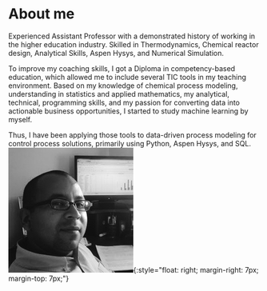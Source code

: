 # About me


Experienced Assistant Professor with a demonstrated history of working in the higher education industry. Skilled in Thermodynamics, Chemical reactor design, Analytical Skills, Aspen Hysys, and Numerical Simulation. 

To improve my coaching skills, I got a Diploma in competency-based education, which allowed me to include several TIC tools in my teaching environment. Based on my knowledge of chemical process modeling, understanding in statistics and applied mathematics, my analytical, technical, programming skills, and my passion for converting data into actionable business opportunities, I started to study machine learning by myself. 

Thus, I have been applying those tools to data-driven process modeling for control process solutions, primarily using Python, Aspen Hysys, and SQL. ![myplace](img/bio-photo.png){:style="float: right; margin-right: 7px; margin-top: 7px;"}

